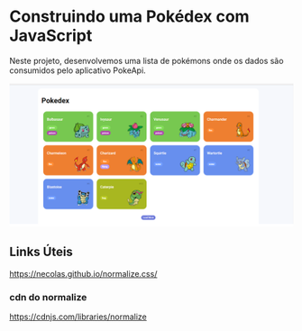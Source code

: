 # Construindo uma Pokédex com JavaScript
Neste projeto, desenvolvemos uma lista de pokémons onde os dados são consumidos pelo aplicativo PokeApi.

<p>
  <img src=".github/pokedex.png">
</p>

## Links Úteis
https://necolas.github.io/normalize.css/

### cdn do normalize
https://cdnjs.com/libraries/normalize